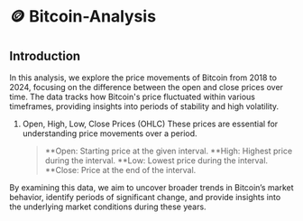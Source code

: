 # 🪙 Bitcoin-Analysis

## Introduction
In this analysis, we explore the price movements of Bitcoin from 2018 to 2024, focusing on the difference between the open and close prices over time. The data tracks how Bitcoin's price fluctuated within various timeframes, providing insights into periods of stability and high volatility.
1. Open, High, Low, Close Prices (OHLC)
   These prices are essential for understanding price movements over a period.
   >**Open: Starting price at the given interval.
   >**High: Highest price during the interval.
   >**Low: Lowest price during the interval.
   >**Close: Price at the end of the interval.

By examining this data, we aim to uncover broader trends in Bitcoin’s market behavior, identify periods of significant change, and provide insights into the underlying market conditions during these years.
